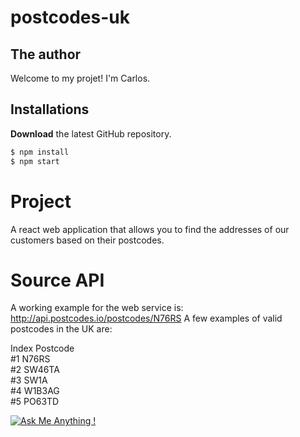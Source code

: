 # postcodes-uk

## The author
Welcome to my projet! I'm Carlos.  


## Installations

**Download** the latest GitHub repository.

```bash
$ npm install
$ npm start
```
# Project
A react web application that allows you to find the addresses of our customers based on their postcodes.


# Source API
A working example for the web service is: http://api.postcodes.io/postcodes/N76RS
A few examples of valid postcodes in the UK are:

Index	Postcode	
#1	N76RS	
#2	SW46TA	
#3	SW1A	
#4	W1B3AG	
#5	PO63TD


[![Ask Me Anything !](https://img.shields.io/badge/Ask%20me-anything-1abc9c.svg)](https://github.com/carsimoes/)
